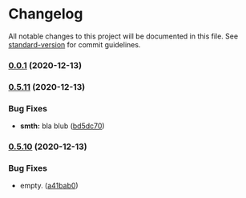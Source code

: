 # Changelog

All notable changes to this project will be documented in this file. See [standard-version](https://github.com/conventional-changelog/standard-version) for commit guidelines.

### [0.0.1](https://github.com/Cielquan/python_test-cielquan/compare/v0.5.11...v0.0.1) (2020-12-13)

### [0.5.11](https://github.com/Cielquan/python_test-cielquan/compare/v0.5.10...v0.5.11) (2020-12-13)


### Bug Fixes

* **smth:** bla blub ([bd5dc70](https://github.com/Cielquan/python_test-cielquan/commit/bd5dc70b3d2e4e78c56b596b0355ae937bfd1b4c))

### [0.5.10](https://github.com/Cielquan/python_test-cielquan/compare/v0.4.2...v0.5.10) (2020-12-13)


### Bug Fixes

* empty. ([a41bab0](https://github.com/Cielquan/python_test-cielquan/commit/a41bab08740c29047ea5068f4fc468139218d07d))
